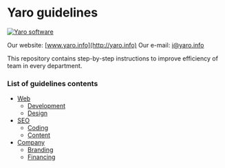 # Yaro guidelines

[![Yaro software](http://yaro.info/assets/brand/yaro-logo-rb-software@05x.png)](http://yaro.info)

Our website: [www.yaro.info](http://yaro.info)
Our e-mail: <i@yaro.info>

This repository contains step-by-step instructions to improve efficiency of team in every department. 

### List of guidelines contents

- [Web](https://github.com/yaroinfo/guidelines/blob/master/web/README.md)
  - [Development](https://github.com/yaroinfo/guidelines/blob/master/web/development.md)
  - [Design](https://github.com/yaroinfo/guidelines/blob/master/web/design.md)
- [SEO](https://github.com/yaroinfo/guidelines/blob/master/seo/README.md)
  - [Coding](https://github.com/yaroinfo/guidelines/blob/master/seo/coding.md)
  - [Content](https://github.com/yaroinfo/guidelines/blob/master/seo/content.md)
- [Company](https://github.com/yaroinfo/guidelines/blob/master/company/README.md)
  - [Branding](https://github.com/yaroinfo/guidelines/blob/master/company/branding.md)
  - [Financing](https://github.com/yaroinfo/guidelines/blob/master/company/financing.md)
